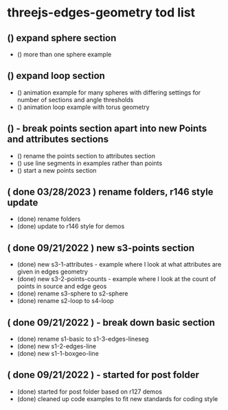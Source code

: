 # threejs-edges-geometry tod list

## () expand sphere section
* () more than one sphere example

## () expand loop section
* () animation example for many spheres with differing settings for number of sections and angle thresholds
* () animation loop example with torus geometry

## () - break points section apart into new Points and attributes sections
* () rename the points section to attributes section
* () use line segments in examples rather than points
* () start a new points section

## ( done 03/28/2023 ) rename folders, r146 style update
* (done) rename folders
* (done) update to r146 style for demos

## ( done 09/21/2022 ) new s3-points section
* (done) new s3-1-attributes - example where I look at what attributes are given in edges geometry
* (done) new s3-2-points-counts - example where I look at the count of points in source and edge geos
* (done) rename s3-sphere to s2-sphere
* (done) rename s2-loop to s4-loop

## ( done 09/21/2022 ) - break down basic section
* (done) rename s1-basic to s1-3-edges-lineseg
* (done) new s1-2-edges-line
* (done) new s1-1-boxgeo-line

## ( done 09/21/2022 ) - started for post folder
* (done) started for post folder based on r127 demos
* (done) cleaned up code examples to fit new standards for coding style